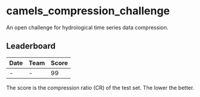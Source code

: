 # camels_compression_challenge
An open challenge for hydrological time series data compression.

## Leaderboard

| Date | Team | Score |
|---|---|---|
| - | - | 99 |

The score is the compression ratio (CR) of the test set. The lower the better.